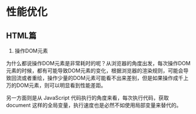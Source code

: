 # 性能优化

## HTML篇

1. 操作DOM元素

为什么都说操作DOM元素是非常耗时的呢？从浏览器的角度出发，每次操作DOM元素的时候，都有可能导致DOM元素的变化，根据浏览器的渲染规则，可能会导致回流或者重绘，操作少量的DOM元素可能看不出来差别，但是如果操作成千上万的DOM元素，则可以明显看到性能差距。

另一方面则是从 JavaScript 代码执行的角度来看，每次执行代码，获取 document 这样的全局变量，执行速度也是必然不如使用局部变量来替代的。
